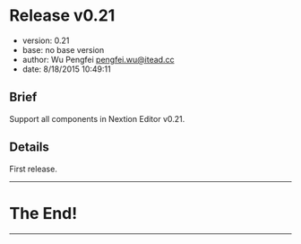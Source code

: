 # Release v0.21

  - version: 0.21
  - base: no base version
  - author: Wu Pengfei <pengfei.wu@itead.cc>
  - date: 8/18/2015 10:49:11 

## Brief

Support all components in Nextion Editor v0.21. 

## Details

First release. 
  
--------------------------------------------------------------------------------

# The End!

--------------------------------------------------------------------------------
